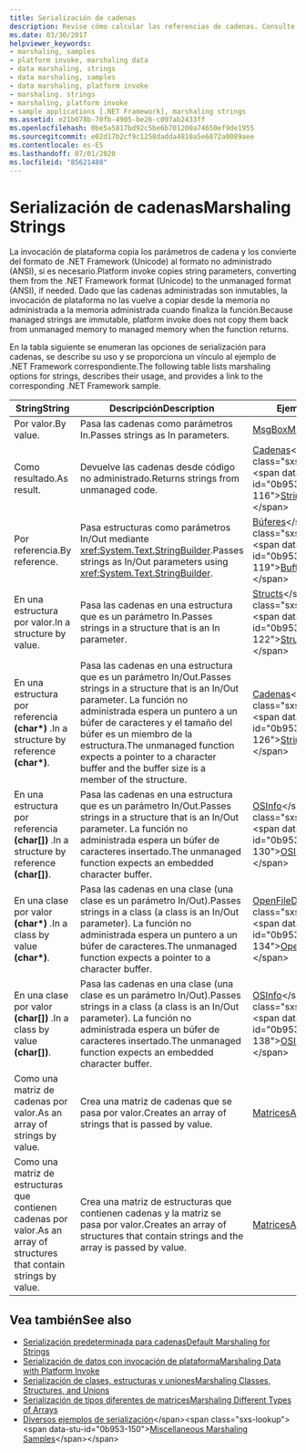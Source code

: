 ```yaml
---
title: Serialización de cadenas
description: Revise cómo calcular las referencias de cadenas. Consulte opciones para calcular las cadenas de serialización por valor o referencia, como resultado, en una estructura o clase por valor o referencia, y mucho más.
ms.date: 03/30/2017
helpviewer_keywords:
- marshaling, samples
- platform invoke, marshaling data
- data marshaling, strings
- data marshaling, samples
- data marshaling, platform invoke
- marshaling. strings
- marshaling, platform invoke
- sample applications [.NET Framework], marshaling strings
ms.assetid: e21b078b-70fb-4905-be26-c097ab2433ff
ms.openlocfilehash: 0be5a5817bd92c5be6b701200a74650ef9de1955
ms.sourcegitcommit: e02d17b2cf9c1258dadda4810a5e6072a0089aee
ms.contentlocale: es-ES
ms.lasthandoff: 07/01/2020
ms.locfileid: "85621488"
---
```

# <a name="marshaling-strings"></a><span data-ttu-id="0b953-104">Serialización de cadenas</span><span class="sxs-lookup"><span data-stu-id="0b953-104">Marshaling Strings</span></span>
<span data-ttu-id="0b953-105">La invocación de plataforma copia los parámetros de cadena y los convierte del formato de .NET Framework (Unicode) al formato no administrado (ANSI), si es necesario.</span><span class="sxs-lookup"><span data-stu-id="0b953-105">Platform invoke copies string parameters, converting them from the .NET Framework format (Unicode) to the unmanaged format (ANSI), if needed.</span></span> <span data-ttu-id="0b953-106">Dado que las cadenas administradas son inmutables, la invocación de plataforma no las vuelve a copiar desde la memoria no administrada a la memoria administrada cuando finaliza la función.</span><span class="sxs-lookup"><span data-stu-id="0b953-106">Because managed strings are immutable, platform invoke does not copy them back from unmanaged memory to managed memory when the function returns.</span></span>  
  
 <span data-ttu-id="0b953-107">En la tabla siguiente se enumeran las opciones de serialización para cadenas, se describe su uso y se proporciona un vínculo al ejemplo de .NET Framework correspondiente.</span><span class="sxs-lookup"><span data-stu-id="0b953-107">The following table lists marshaling options for strings, describes their usage, and provides a link to the corresponding .NET Framework sample.</span></span>  
  
|<span data-ttu-id="0b953-108">String</span><span class="sxs-lookup"><span data-stu-id="0b953-108">String</span></span>|<span data-ttu-id="0b953-109">Descripción</span><span class="sxs-lookup"><span data-stu-id="0b953-109">Description</span></span>|<span data-ttu-id="0b953-110">Ejemplo</span><span class="sxs-lookup"><span data-stu-id="0b953-110">Sample</span></span>|  
|------------|-----------------|------------|  
|<span data-ttu-id="0b953-111">Por valor.</span><span class="sxs-lookup"><span data-stu-id="0b953-111">By value.</span></span>|<span data-ttu-id="0b953-112">Pasa las cadenas como parámetros In.</span><span class="sxs-lookup"><span data-stu-id="0b953-112">Passes strings as In parameters.</span></span>|[<span data-ttu-id="0b953-113">MsgBox</span><span class="sxs-lookup"><span data-stu-id="0b953-113">MsgBox</span></span>](msgbox-sample.md)|  
|<span data-ttu-id="0b953-114">Como resultado.</span><span class="sxs-lookup"><span data-stu-id="0b953-114">As result.</span></span>|<span data-ttu-id="0b953-115">Devuelve las cadenas desde código no administrado.</span><span class="sxs-lookup"><span data-stu-id="0b953-115">Returns strings from unmanaged code.</span></span>|<span data-ttu-id="0b953-116">[Cadenas](https://docs.microsoft.com/previous-versions/dotnet/netframework-4.0/e765dyyy(v=vs.100))</span><span class="sxs-lookup"><span data-stu-id="0b953-116">[Strings](https://docs.microsoft.com/previous-versions/dotnet/netframework-4.0/e765dyyy(v=vs.100))</span></span>|  
|<span data-ttu-id="0b953-117">Por referencia.</span><span class="sxs-lookup"><span data-stu-id="0b953-117">By reference.</span></span>|<span data-ttu-id="0b953-118">Pasa estructuras como parámetros In/Out mediante <xref:System.Text.StringBuilder>.</span><span class="sxs-lookup"><span data-stu-id="0b953-118">Passes strings as In/Out parameters using <xref:System.Text.StringBuilder>.</span></span>|<span data-ttu-id="0b953-119">[Búferes](https://docs.microsoft.com/previous-versions/dotnet/netframework-4.0/x3txb6xc(v=vs.100))</span><span class="sxs-lookup"><span data-stu-id="0b953-119">[Buffers](https://docs.microsoft.com/previous-versions/dotnet/netframework-4.0/x3txb6xc(v=vs.100))</span></span>|  
|<span data-ttu-id="0b953-120">En una estructura por valor.</span><span class="sxs-lookup"><span data-stu-id="0b953-120">In a structure by value.</span></span>|<span data-ttu-id="0b953-121">Pasa las cadenas en una estructura que es un parámetro In.</span><span class="sxs-lookup"><span data-stu-id="0b953-121">Passes strings in a structure that is an In parameter.</span></span>|<span data-ttu-id="0b953-122">[Structs](https://docs.microsoft.com/previous-versions/dotnet/netframework-4.0/eadtsekz(v=vs.100))</span><span class="sxs-lookup"><span data-stu-id="0b953-122">[Structs](https://docs.microsoft.com/previous-versions/dotnet/netframework-4.0/eadtsekz(v=vs.100))</span></span>|  
|<span data-ttu-id="0b953-123">En una estructura por referencia **(char\*)** .</span><span class="sxs-lookup"><span data-stu-id="0b953-123">In a structure by reference **(char\*)**.</span></span>|<span data-ttu-id="0b953-124">Pasa las cadenas en una estructura que es un parámetro In/Out.</span><span class="sxs-lookup"><span data-stu-id="0b953-124">Passes strings in a structure that is an In/Out parameter.</span></span> <span data-ttu-id="0b953-125">La función no administrada espera un puntero a un búfer de caracteres y el tamaño del búfer es un miembro de la estructura.</span><span class="sxs-lookup"><span data-stu-id="0b953-125">The unmanaged function expects a pointer to a character buffer and the buffer size is a member of the structure.</span></span>|<span data-ttu-id="0b953-126">[Cadenas](https://docs.microsoft.com/previous-versions/dotnet/netframework-4.0/e765dyyy(v=vs.100))</span><span class="sxs-lookup"><span data-stu-id="0b953-126">[Strings](https://docs.microsoft.com/previous-versions/dotnet/netframework-4.0/e765dyyy(v=vs.100))</span></span>|  
|<span data-ttu-id="0b953-127">En una estructura por referencia **(char[])** .</span><span class="sxs-lookup"><span data-stu-id="0b953-127">In a structure by reference **(char[])**.</span></span>|<span data-ttu-id="0b953-128">Pasa las cadenas en una estructura que es un parámetro In/Out.</span><span class="sxs-lookup"><span data-stu-id="0b953-128">Passes strings in a structure that is an In/Out parameter.</span></span> <span data-ttu-id="0b953-129">La función no administrada espera un búfer de caracteres insertado.</span><span class="sxs-lookup"><span data-stu-id="0b953-129">The unmanaged function expects an embedded character buffer.</span></span>|<span data-ttu-id="0b953-130">[OSInfo](https://docs.microsoft.com/previous-versions/dotnet/netframework-4.0/795sy883(v=vs.100))</span><span class="sxs-lookup"><span data-stu-id="0b953-130">[OSInfo](https://docs.microsoft.com/previous-versions/dotnet/netframework-4.0/795sy883(v=vs.100))</span></span>|  
|<span data-ttu-id="0b953-131">En una clase por valor **(char\*)** .</span><span class="sxs-lookup"><span data-stu-id="0b953-131">In a class by value **(char\*)**.</span></span>|<span data-ttu-id="0b953-132">Pasa las cadenas en una clase (una clase es un parámetro In/Out).</span><span class="sxs-lookup"><span data-stu-id="0b953-132">Passes strings in a class (a class is an In/Out parameter).</span></span> <span data-ttu-id="0b953-133">La función no administrada espera un puntero a un búfer de caracteres.</span><span class="sxs-lookup"><span data-stu-id="0b953-133">The unmanaged function expects a pointer to a character buffer.</span></span>|<span data-ttu-id="0b953-134">[OpenFileDlg](https://docs.microsoft.com/previous-versions/dotnet/netframework-4.0/w5tyztk9(v=vs.100))</span><span class="sxs-lookup"><span data-stu-id="0b953-134">[OpenFileDlg](https://docs.microsoft.com/previous-versions/dotnet/netframework-4.0/w5tyztk9(v=vs.100))</span></span>|  
|<span data-ttu-id="0b953-135">En una clase por valor **(char[])** .</span><span class="sxs-lookup"><span data-stu-id="0b953-135">In a class by value **(char[])**.</span></span>|<span data-ttu-id="0b953-136">Pasa las cadenas en una clase (una clase es un parámetro In/Out).</span><span class="sxs-lookup"><span data-stu-id="0b953-136">Passes strings in a class (a class is an In/Out parameter).</span></span> <span data-ttu-id="0b953-137">La función no administrada espera un búfer de caracteres insertado.</span><span class="sxs-lookup"><span data-stu-id="0b953-137">The unmanaged function expects an embedded character buffer.</span></span>|<span data-ttu-id="0b953-138">[OSInfo](https://docs.microsoft.com/previous-versions/dotnet/netframework-4.0/795sy883(v=vs.100))</span><span class="sxs-lookup"><span data-stu-id="0b953-138">[OSInfo](https://docs.microsoft.com/previous-versions/dotnet/netframework-4.0/795sy883(v=vs.100))</span></span>|  
|<span data-ttu-id="0b953-139">Como una matriz de cadenas por valor.</span><span class="sxs-lookup"><span data-stu-id="0b953-139">As an array of strings by value.</span></span>|<span data-ttu-id="0b953-140">Crea una matriz de cadenas que se pasa por valor.</span><span class="sxs-lookup"><span data-stu-id="0b953-140">Creates an array of strings that is passed by value.</span></span>|[<span data-ttu-id="0b953-141">Matrices</span><span class="sxs-lookup"><span data-stu-id="0b953-141">Arrays</span></span>](marshaling-different-types-of-arrays.md)|  
|<span data-ttu-id="0b953-142">Como una matriz de estructuras que contienen cadenas por valor.</span><span class="sxs-lookup"><span data-stu-id="0b953-142">As an array of structures that contain strings by value.</span></span>|<span data-ttu-id="0b953-143">Crea una matriz de estructuras que contienen cadenas y la matriz se pasa por valor.</span><span class="sxs-lookup"><span data-stu-id="0b953-143">Creates an array of structures that contain strings and the array is passed by value.</span></span>|[<span data-ttu-id="0b953-144">Matrices</span><span class="sxs-lookup"><span data-stu-id="0b953-144">Arrays</span></span>](marshaling-different-types-of-arrays.md)|  
  
## <a name="see-also"></a><span data-ttu-id="0b953-145">Vea también</span><span class="sxs-lookup"><span data-stu-id="0b953-145">See also</span></span>

- [<span data-ttu-id="0b953-146">Serialización predeterminada para cadenas</span><span class="sxs-lookup"><span data-stu-id="0b953-146">Default Marshaling for Strings</span></span>](default-marshaling-for-strings.md)
- [<span data-ttu-id="0b953-147">Serialización de datos con invocación de plataforma</span><span class="sxs-lookup"><span data-stu-id="0b953-147">Marshaling Data with Platform Invoke</span></span>](marshaling-data-with-platform-invoke.md)
- [<span data-ttu-id="0b953-148">Serialización de clases, estructuras y uniones</span><span class="sxs-lookup"><span data-stu-id="0b953-148">Marshaling Classes, Structures, and Unions</span></span>](marshaling-classes-structures-and-unions.md)
- [<span data-ttu-id="0b953-149">Serialización de tipos diferentes de matrices</span><span class="sxs-lookup"><span data-stu-id="0b953-149">Marshaling Different Types of Arrays</span></span>](marshaling-different-types-of-arrays.md)
- <span data-ttu-id="0b953-150">[Diversos ejemplos de serialización](https://docs.microsoft.com/previous-versions/dotnet/netframework-4.0/ss9sb93t(v=vs.100))</span><span class="sxs-lookup"><span data-stu-id="0b953-150">[Miscellaneous Marshaling Samples](https://docs.microsoft.com/previous-versions/dotnet/netframework-4.0/ss9sb93t(v=vs.100))</span></span>
